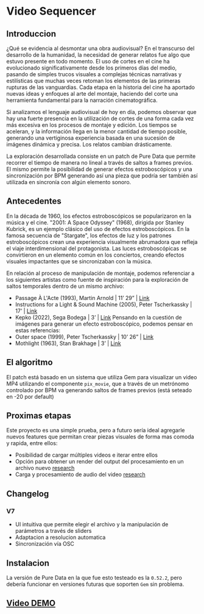 # Video Sequencer

## Introduccion
¿Qué se evidencia al desmontar una obra audiovisual? En el transcurso del desarrollo de la humanidad, la necesidad de generar relatos fue algo que estuvo presente en todo momento. El uso de cortes en el cine ha evolucionado significativamente desde los primeros días del medio, pasando de simples trucos visuales a complejas técnicas narrativas y estilísticas que muchas veces retoman los elementos de las primeras rupturas de las vanguardias. Cada etapa en la historia del cine ha aportado nuevas ideas y enfoques al arte del montaje, haciendo del corte una herramienta fundamental para la narración cinematográfica.

Si analizamos el lenguaje audiovisual de hoy en día, podemos observar que hay una fuerte presencia en la utilización de cortes de una forma cada vez más excesiva en los procesos de montaje y edición. Los tiempos se aceleran, y la información llega en la menor cantidad de tiempo posible, generando una vertiginosa experiencia basada en una sucesión de imágenes dinámica y precisa. Los relatos cambian drásticamente.

La exploración desarrollada consiste en un patch de Pure Data que permite recorrer el tiempo de manera no lineal a través de saltos a frames previos. El mismo permite la posibilidad de generar efectos estroboscópicos y una sincronización por BPM generando así una pieza que podría ser también así utilizada en sincronía con algún elemento sonoro.

## Antecedentes
En la década de 1960, los efectos estroboscópicos se popularizaron en la música y el cine. "2001: A Space Odyssey" (1968), dirigida por Stanley Kubrick, es un ejemplo clásico del uso de efectos estroboscópicos. En la famosa secuencia de "Stargate", los efectos de luz y los patrones estroboscópicos crean una experiencia visualmente abrumadora que refleja el viaje interdimensional del protagonista. Las luces estroboscópicas se convirtieron en un elemento común en los conciertos, creando efectos visuales impactantes que se sincronizaban con la música.

En relación al proceso de manipulación de montaje, podemos referenciar a los siguientes artistas como fuente de inspiración para la exploración de saltos temporales dentro de un mismo archivo:
- Passage À L'Acte (1993), Martin Arnold | 11’ 29” | [Link](https://vimeo.com/398345542)
- Instructions for a Light & Sound Machine (2005), Peter Tscherkassky | 17’ | [Link](https://www.dailymotion.com/video/x2rbcyx)
- Kepko (2022), Sega Bodega | 3’ | [Link](https://youtu.be/CW5HeFHuJig)
Pensando en la cuestión de imágenes para generar un efecto estroboscópico, podemos pensar en estas referencias:
- Outer space (1999), Peter Tscherkassky | 10’ 26” | [Link](https://vimeo.com/314251447)
- Mothlight (1963), Stan Brakhage | 3’ | [Link](https://youtu.be/S5P5vkegmvU)

## El algoritmo
El patch está basado en un sistema que utiliza Gem para visualizar un video MP4 utilizando el componente `pix_movie`, que a través de un metrónomo controlado por BPM va generando saltos de frames previos (está seteado en -20 por default)

## Proximas etapas
Este proyecto es una simple prueba, pero a futuro sería ideal agregarle nuevos features que permitan crear piezas visuales de forma mas comoda y rapida, entre ellos:
- Posibilidad de cargar múltiples videos e iterar entre ellos
- Opción para obtener un render del output del procesamiento en un archivo nuevo  [research](https://forum.pdpatchrepo.info/topic/9836/gem-how-to-save-video)
- Carga y procesamiento de audio del video [research](https://forum.pdpatchrepo.info/topic/8940/manipulate-video-with-sound)

## Changelog
### V7
- UI intuitiva que permite elegir el archivo y la manipulación de parámetros a través de sliders
- Adaptacion a resolucion automatica 
- Sincronización vía OSC

## Instalacion
La versión de Pure Data en la que fue esto testeado es la `0.52.2`, pero debería funcionar en versiones futuras que soporten `Gem` sin problema.

## [Video DEMO](https://youtu.be/BZhYhMdDeig)
